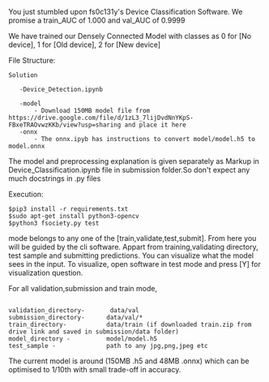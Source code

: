 You just stumbled upon fs0c131y's Device Classification Software. We promise a train_AUC of 1.000 and val_AUC of 0.9999

We have trained our Densely Connected Model with classes as 0 for [No device], 1 for [Old device], 2 for [New device]

File Structure:
```
Solution

   -Device_Detection.ipynb

   -model 
       - Download 150MB model file from https://drive.google.com/file/d/1zL3_7lijDvdNnYKpS-FBxeTRAOvwzKKb/view?usp=sharing and place it here
   -onnx
       - The onnx.ipyb has instructions to convert model/model.h5 to model.onnx
```    

The model and preprocessing explanation is given separately as Markup in Device_Classification.ipynb file in submission folder.So don't expect any much docstrings in .py files 

Execution:
```
$pip3 install -r requirements.txt
$sudo apt-get install python3-opencv
$python3 fsociety.py test

```
mode belongs to any one of the [train,validate,test,submit]. From here you will be guided by the cli software.
Appart from training,validating directory, test sample and submitting predictions. You can visualize what the model sees in the input.
To visualize, open software in test mode and press [Y] for visualization question.


For all validation,submission and train mode,

```

validation_directory-       data/val
submission_directory-      data/val/*
train_directory-           data/train (if downloaded train.zip from drive link and saved in submission/data folder)
model_directory -          model/model.h5
test_sample -              path to any jpg,png,jpeg etc

```



The current model is around (150MB .h5 and 48MB .onnx) which can be optimised to 1/10th with small trade-off in accuracy.



